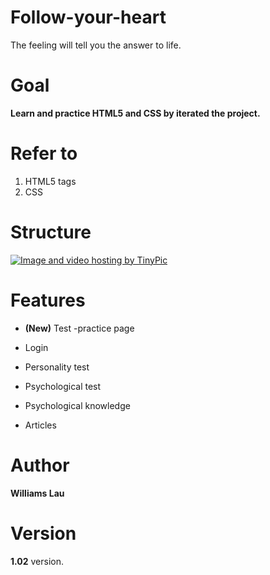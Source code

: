 # Follow-your-heart

The feeling will tell you the answer to life.

# Goal

**Learn and practice HTML5 and CSS by iterated the project.**

# Refer to

1. HTML5 tags
2. CSS

# Structure

<a href="http://tinypic.com?ref=nmjbc3" target="_blank"><img src="http://i65.tinypic.com/nmjbc3.jpg" border="0" alt="Image and video hosting by TinyPic"></a>

# Features

* **(New)** Test -practice page

* Login

* Personality test

* Psychological test

* Psychological knowledge

* Articles

# Author
 
**Williams Lau**
 
# Version

**1.02** version.
